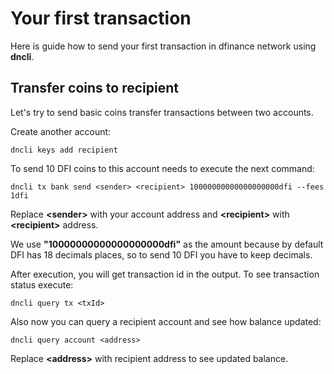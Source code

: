 # Your first transaction

Here is guide how to send your first transaction in dfinance network using **dncli**.

## Transfer coins to recipient

Let's try to send basic coins transfer transactions between two accounts.

Create another account:

```shell
dncli keys add recipient
```

To send 10 DFI coins to this account needs to execute the next command:

```shell
dncli tx bank send <sender> <recipient> 10000000000000000000dfi --fees 1dfi
```

Replace **&lt;sender&gt;** with your account address and **&lt;recipient&gt;** with **&lt;recipient&gt;** address.

We use **"10000000000000000000dfi"** as the amount because by default DFI has 18 decimals places, so to send 10 DFI you have to keep decimals.

After execution, you will get transaction id in the output. To see transaction status execute:

```shell
dncli query tx <txId>
```

Also now you can query a recipient account and see how balance updated:

```shell
dncli query account <address>
```

Replace **&lt;address&gt;** with recipient address to see updated balance.

